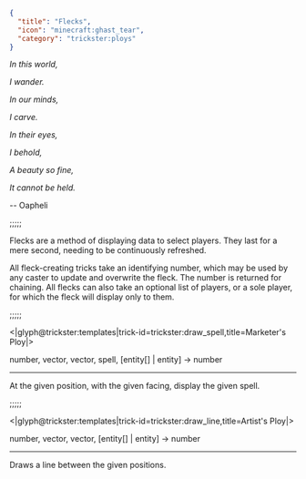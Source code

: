 ```json
{
  "title": "Flecks",
  "icon": "minecraft:ghast_tear",
  "category": "trickster:ploys"
}
```

*In this world,*

*I wander.*


*In our minds,*

*I carve.*


*In their eyes,*

*I behold,*


*A beauty so fine,*

*It cannot be held.*


-- Oapheli

;;;;;

Flecks are a method of displaying data to select players. 
They last for a mere second, needing to be continuously refreshed.


All fleck-creating tricks take an identifying number, which may be used by any caster to update and overwrite the fleck. 
The number is returned for chaining. 
All flecks can also take an optional list of players, or a sole player, for which the fleck will display only to them.

;;;;;

<|glyph@trickster:templates|trick-id=trickster:draw_spell,title=Marketer's Ploy|>

number, vector, vector, spell, [entity[] | entity] -> number

---

At the given position, with the given facing, display the given spell.

;;;;;

<|glyph@trickster:templates|trick-id=trickster:draw_line,title=Artist's Ploy|>

number, vector, vector, [entity[] | entity] -> number

---

Draws a line between the given positions.
